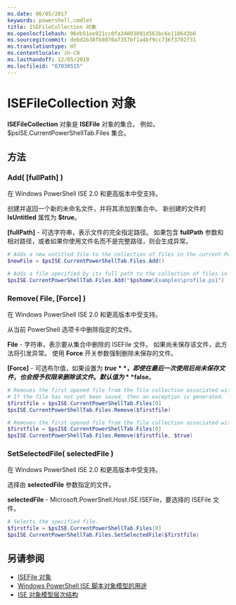 ```yaml
---
ms.date: 06/05/2017
keywords: powershell,cmdlet
title: ISEFileCollection 对象
ms.openlocfilehash: 96db51ee921cc0fa34803091d563bc6e118643b6
ms.sourcegitcommit: debd2b38fb8070a7357bf1a4bf9cc736f3702f31
ms.translationtype: HT
ms.contentlocale: zh-CN
ms.lasthandoff: 12/05/2019
ms.locfileid: "67030515"
---
```

# <a name="the-isefilecollection-object"></a>ISEFileCollection 对象

**ISEFileCollection** 对象是 **ISEFile** 对象的集合。 例如，$psISE.CurrentPowerShellTab.Files 集合。

## <a name="methods"></a>方法

### <a name="add-fullpath-"></a>Add\( \[fullPath\] \)

在 Windows PowerShell ISE 2.0 和更高版本中受支持。

创建并返回一个新的未命名文件，并将其添加到集合中。 新创建的文件的 **IsUntitled** 属性为 **$true**。

**\[fullPath\]** - 可选字符串，表示文件的完全指定路径。 如果包含 **fullPath** 参数和相对路径，或者如果你使用文件名而不是完整路径，则会生成异常。

```powershell
# Adds a new untitled file to the collection of files in the current PowerShell tab.
$newFile = $psISE.CurrentPowerShellTab.Files.Add()

# Adds a file specified by its full path to the collection of files in the current PowerShell tab.
$psISE.CurrentPowerShellTab.Files.Add("$pshome\Examples\profile.ps1")
```

### <a name="remove-file-force-"></a>Remove\( File, \[Force\] \)

在 Windows PowerShell ISE 2.0 和更高版本中受支持。

从当前 PowerShell 选项卡中删除指定的文件。

**File** - 字符串，表示要从集合中删除的 ISEFile 文件。 如果尚未保存该文件，此方法将引发异常。 使用 **Force** 开关参数强制删除未保存的文件。

**\[Force\]** - 可选布尔值，如果设置为 **$true**，即使在最后一次使用后尚未保存文件，也会授予权限来删除该文件。 默认值为 **$false**。

```powershell
# Removes the first opened file from the file collection associated with the current PowerShell tab.
# If the file has not yet been saved, then an exception is generated.
$firstfile = $psISE.CurrentPowerShellTab.Files[0]
$psISE.CurrentPowerShellTab.Files.Remove($firstfile)

# Removes the first opened file from the file collection associated with the current PowerShell tab, even if it has not been saved.
$firstfile = $psISE.CurrentPowerShellTab.Files[0]
$psISE.CurrentPowerShellTab.Files.Remove($firstfile, $true)
```

### <a name="setselectedfile-selectedfile-"></a>SetSelectedFile\( selectedFile \)

在 Windows PowerShell ISE 2.0 和更高版本中受支持。

选择由 **selectedFile** 参数指定的文件。

**selectedFile** - Microsoft.PowerShell.Host.ISE.ISEFile，要选择的 ISEFile 文件。

```powershell
# Selects the specified file.
$firstfile = $psISE.CurrentPowerShellTab.Files[0]
$psISE.CurrentPowerShellTab.Files.SetSelectedFile($firstfile)
```

## <a name="see-also"></a>另请参阅

- [ISEFile 对象](The-ISEFile-Object.md)
- [Windows PowerShell ISE 脚本对象模型的用途](Purpose-of-the-Windows-PowerShell-ISE-Scripting-Object-Model.md)
- [ISE 对象模型层次结构](The-ISE-Object-Model-Hierarchy.md)
